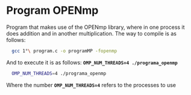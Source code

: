 # Program OPENmp


Program that makes use of the OPENmp library, where in one process it does addition and in another multiplication.
The way to compile is as follows:
```bash
  gcc 1°\ program.c -o programMP -fopenmp

```

And to execute it is as follows: **`OMP_NUM_THREADS=4 ./programa_openmp`**
```bash
  OMP_NUM_THREADS=4 ./programa_openmp

```

Where the number **`OMP_NUM_THREADS=4`** refers to the processes to use